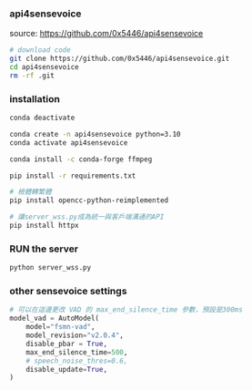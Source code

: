 ### api4sensevoice

source: https://github.com/0x5446/api4sensevoice
```bash
# download code
git clone https://github.com/0x5446/api4sensevoice.git
cd api4sensevoice
rm -rf .git
```


### installation

```bash
conda deactivate

conda create -n api4sensevoice python=3.10
conda activate api4sensevoice

conda install -c conda-forge ffmpeg

pip install -r requirements.txt

# 檢體轉繁體
pip install opencc-python-reimplemented

# 讓server_wss.py成為統一與客戶端溝通的API
pip install httpx

```

### RUN the server

```bash
python server_wss.py
```


### other sensevoice settings
```python
# 可以在這邊更改 VAD 的 max_end_silence_time 參數，預設是300ms
model_vad = AutoModel(
    model="fsmn-vad",
    model_revision="v2.0.4",
    disable_pbar = True,
    max_end_silence_time=500,
    # speech_noise_thres=0.6,
    disable_update=True,
)
```